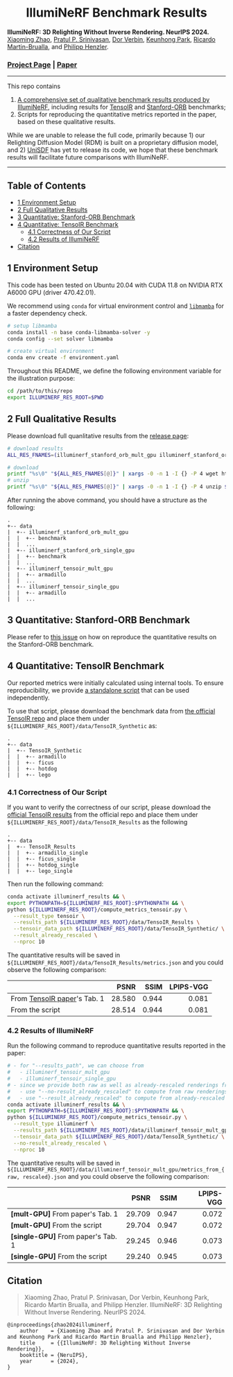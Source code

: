 <h1 align="center">IllumiNeRF Benchmark Results</h1>

**IllumiNeRF: 3D Relighting Without Inverse Rendering. NeurIPS 2024.**<br>
[Xiaoming Zhao](https://xiaoming-zhao.com/), [Pratul P. Srinivasan](https://pratulsrinivasan.github.io/), [Dor Verbin](https://dorverbin.github.io/), [Keunhong Park](https://keunhong.com/), [Ricardo Martin-Brualla](https://ricardomartinbrualla.com/), and [Philipp Henzler](https://henzler.github.io/). 

### [Project Page](https://illuminerf.github.io/) | [Paper](https://arxiv.org/abs/2406.06527)

---

This repo contains
1. [A comprehensive set of qualitative benchmark results produced by IllumiNeRF](https://github.com/illuminerf/illuminerf_results/releases), including results for [TensoIR](https://haian-jin.github.io/TensoIR/) and [Stanford-ORB](https://stanfordorb.github.io/) benchmarks;
2. Scripts for reproducing the quantitative metrics reported in the paper, based on these qualitative results.

While we are unable to release the full code, primarily because 1) our Relighting Diffusion Model (RDM) is built on a proprietary diffusion model, and 2) [UniSDF](https://fangjinhuawang.github.io/UniSDF/) has yet to release its code, we hope that these benchmark results will facilitate future comparisons with IllumiNeRF.

---

## Table of Contents

- [1 Environment Setup](#1-environment-setup)
- [2 Full Qualitative Results](#2-full-qualitative-results)
- [3 Quantitative: Stanford-ORB Benchmark](#3-quantitative-stanford-orb-benchmark)
- [4 Quantitative: TensoIR Benchmark](#4-quantitative-tensoir-benchmark)
  - [4.1 Correctness of Our Script](#41-correctness-of-our-script)
  - [4.2 Results of IllumiNeRF](#42-results-of-illuminerf)
- [Citation](#citation)

## 1 Environment Setup

This code has been tested on Ubuntu 20.04 with CUDA 11.8 on NVIDIA RTX A6000 GPU (driver 470.42.01).

We recommend using `conda` for virtual environment control and [`libmamba`](https://www.anaconda.com/blog/a-faster-conda-for-a-growing-community) for a faster dependency check.

```bash
# setup libmamba
conda install -n base conda-libmamba-solver -y
conda config --set solver libmamba

# create virtual environment
conda env create -f environment.yaml
```

Throughout this README, we define the following environment variable for the illustration purpose:
```bash
cd /path/to/this/repo
export ILLUMINERF_RES_ROOT=$PWD
```

## 2 Full Qualitative Results

Please download full quanlitative results from the [release page](https://github.com/illuminerf/illuminerf_results/releases/):

```bash
# download results
ALL_RES_FNAMES=(illuminerf_stanford_orb_mult_gpu illuminerf_stanford_orb_single_gpu illuminerf_tensoir_mult_gpu illuminerf_tensoir_single_gpu)

# download
printf "%s\0" "${ALL_RES_FNAMES[@]}" | xargs -0 -n 1 -I {} -P 4 wget https://github.com/illuminerf/illuminerf_results/releases/download/v0.1/{}.zip -P ${ILLUMINERF_RES_ROOT}/data/
# unzip
printf "%s\0" "${ALL_RES_FNAMES[@]}" | xargs -0 -n 1 -I {} -P 4 unzip ${ILLUMINERF_RES_ROOT}/data/{}.zip -d ${ILLUMINERF_RES_ROOT}/data/
```

After running the above command, you should have a structure as the following:

```
.
+-- data
|  +-- illuminerf_stanford_orb_mult_gpu
|  |  +-- benchmark
|  |  ...
|  +-- illuminerf_stanford_orb_single_gpu
|  |  +-- benchmark
|  |  ...
|  +-- illuminerf_tensoir_mult_gpu
|  |  +-- armadillo
|  |  ...
|  +-- illuminerf_tensoir_single_gpu
|  |  +-- armadillo
|  |  ...
```

## 3 Quantitative: Stanford-ORB Benchmark

Please refer to [this issue](https://github.com/StanfordORB/Stanford-ORB/issues/10) on how on reproduce the quantitative results on the Stanford-ORB benchmark.

## 4 Quantitative: TensoIR Benchmark

Our reported metrics were initially calculated using internal tools. To ensure reproducibility, we provide [a standalone script](./compute_metrics_tensoir.py) that can be used independently.

To use that script, please download the benchmark data from [the official TensoIR repo](https://github.com/Haian-Jin/TensoIR?tab=readme-ov-file#downloading) and place them under `${ILLUMINERF_RES_ROOT}/data/TensoIR_Synthetic` as:
```
.
+-- data
|  +-- TensoIR_Synthetic
|  |  +-- armadillo
|  |  +-- ficus
|  |  +-- hotdog
|  |  +-- lego
```

### 4.1 Correctness of Our Script

If you want to verify the correctness of our script, please download the [official TensoIR results](https://github.com/Haian-Jin/TensoIR?tab=readme-ov-file#for-pre-trained-checkpoints-and-results-please-see) from the official repo and place them under `${ILLUMINERF_RES_ROOT}/data/TensoIR_Results` as the following
```
.
+-- data
|  +-- TensoIR_Results
|  |  +-- armadillo_single
|  |  +-- ficus_single
|  |  +-- hotdog_single
|  |  +-- lego_single
```

Then run the following command:
```bash
conda activate illuminerf_results && \
export PYTHONPATH=${ILLUMINERF_RES_ROOT}:$PYTHONPATH && \
python ${ILLUMINERF_RES_ROOT}/compute_metrics_tensoir.py \
  --result_type tensoir \
  --results_path ${ILLUMINERF_RES_ROOT}/data/TensoIR_Results \
  --tensoir_data_path ${ILLUMINERF_RES_ROOT}/data/TensoIR_Synthetic/ \
  --result_already_rescaled \
  --nproc 10
```
The quantitative results will be saved in `${ILLUMINERF_RES_ROOT}/data/TensoIR_Results/metrics.json` and you could observe the following comparison:

|  | PSNR | SSIM | LPIPS-VGG |
| --- | ---: | ---: | ---: |
| From [TensoIR paper](https://arxiv.org/abs/2304.12461)'s Tab. 1 | 28.580 | 0.944 | 0.081 |
| From the script | 28.514 | 0.944 | 0.081 |


### 4.2 Results of IllumiNeRF

Run the following command to reproduce quantitative results reported in the paper:

```bash
# - for "--results_path", we can choose from
#   - illuminerf_tensoir_mult_gpu
#   - illuminerf_tensoir_single_gpu
# - since we provide both raw as well as already-rescaled renderings from IllumiNeRF:
#   - use "--no-result_already_rescaled" to compute from raw renderings
#   - use "--result_already_rescaled" to compute from already-rescaled renderings
conda activate illuminerf_results && \
export PYTHONPATH=${ILLUMINERF_RES_ROOT}:$PYTHONPATH && \
python ${ILLUMINERF_RES_ROOT}/compute_metrics_tensoir.py \
  --result_type illuminerf \
  --results_path ${ILLUMINERF_RES_ROOT}/data/illuminerf_tensoir_mult_gpu \
  --tensoir_data_path ${ILLUMINERF_RES_ROOT}/data/TensoIR_Synthetic/ \
  --no-result_already_rescaled \
  --nproc 10
```

The quantitative results will be saved in `${ILLUMINERF_RES_ROOT}/data/illuminerf_tensoir_mult_gpu/metrics_from_{raw, rescaled}.json` and you could observe the following comparison:

|  | PSNR | SSIM | LPIPS-VGG |
| --- | ---: | ---: | ---: |
| **[mult-GPU]** From paper's Tab. 1 | 29.709 | 0.947 | 0.072 |
| **[mult-GPU]** From the script | 29.704 | 0.947 | 0.072 |
| **[single-GPU]** From paper's Tab. 1 | 29.245 | 0.946 | 0.073 |
| **[single-GPU]** From the script | 29.240 | 0.945 | 0.073 |


## Citation
>Xiaoming Zhao, Pratul P. Srinivasan, Dor Verbin, Keunhong Park, Ricardo Martin Brualla, and Philipp Henzler. IllumiNeRF: 3D Relighting Without Inverse Rendering. NeurIPS 2024.
```
@inproceedings{zhao2024illuminerf,
    author    = {Xiaoming Zhao and Pratul P. Srinivasan and Dor Verbin and Keunhong Park and Ricardo Martin Brualla and Philipp Henzler},
    title     = {{IllumiNeRF: 3D Relighting Without Inverse Rendering}},
    booktitle = {NeruIPS},
    year      = {2024},
}
```
